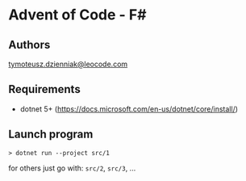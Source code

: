 # Advent of Code - F#

## Authors

tymoteusz.dzienniak@leocode.com

## Requirements

- dotnet 5+ (https://docs.microsoft.com/en-us/dotnet/core/install/)

## Launch program

`> dotnet run --project src/1`

for others just go with: `src/2`, `src/3`, ...
